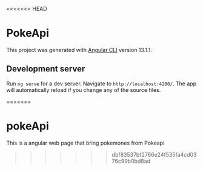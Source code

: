 <<<<<<< HEAD
# PokeApi

This project was generated with [Angular CLI](https://github.com/angular/angular-cli) version 13.1.1.

## Development server

Run `ng serve` for a dev server. Navigate to `http://localhost:4200/`. The app will automatically reload if you change any of the source files.

=======
# pokeApi
This is a angular web page that bring pokemones from Pokeapi
>>>>>>> dbf83537bf2766e24f535fa4cd0376c99b0bd8ad


